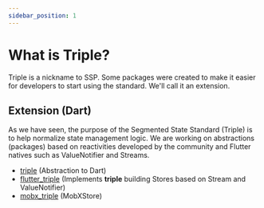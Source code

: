 ```yaml
---
sidebar_position: 1
---
```


# What is Triple?

Triple is a nickname to SSP.
Some packages were created to make it easier for developers to start using the standard. We'll call it an extension.

## Extension (Dart)

As we have seen, the purpose of the Segmented State Standard (Triple) is to help normalize state management logic. We are working on abstractions (packages) based on reactivities developed by the community and Flutter natives such as ValueNotifier and Streams.

- [triple](https://pub.dev/packages/triple) (Abstraction to Dart)
- [flutter_triple](https://pub.dev/packages/flutter_triple) (Implements **triple** building Stores based on Stream and ValueNotifier)
- [mobx_triple](https://pub.dev/packages/mobx_triple) (MobXStore)



